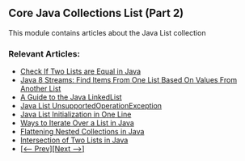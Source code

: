 ## Core Java Collections List (Part 2)

This module contains articles about the Java List collection

### Relevant Articles: 
- [Check If Two Lists are Equal in Java](http://www.baeldung.com/java-test-a-list-for-ordinality-and-equality)
- [Java 8 Streams: Find Items From One List Based On Values From Another List](https://www.baeldung.com/java-streams-find-list-items)
- [A Guide to the Java LinkedList](http://www.baeldung.com/java-linkedlist)
- [Java List UnsupportedOperationException](http://www.baeldung.com/java-list-unsupported-operation-exception)
- [Java List Initialization in One Line](https://www.baeldung.com/java-init-list-one-line)
- [Ways to Iterate Over a List in Java](https://www.baeldung.com/java-iterate-list)
- [Flattening Nested Collections in Java](http://www.baeldung.com/java-flatten-nested-collections)
- [Intersection of Two Lists in Java](https://www.baeldung.com/java-lists-intersection)
- [[<-- Prev]](/core-java-modules/core-java-collections-list)[[Next -->]](/core-java-modules/core-java-collections-2)
